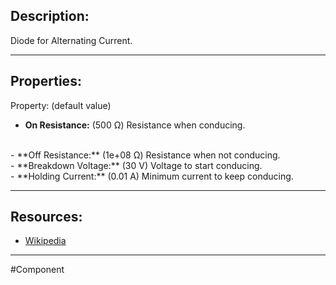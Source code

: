 ## Description:

Diode for Alternating Current.

---

## Properties:
Property: (default value)

- **On Resistance:** (500 Ω)
   Resistance when conducing.
<br>
- **Off Resistance:** (1e+08 Ω)
   Resistance when not conducing.
<br>
- **Breakdown Voltage:** (30 V)
   Voltage to start conducing.
<br>
- **Holding Current:** (0.01 A)
   Minimum current to keep conducing.

---

## Resources:

- [Wikipedia](https://en.wikipedia.org/wiki/DIAC)

---

#Component 